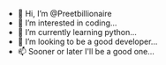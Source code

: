 - 👋 Hi, I’m @Preetbillionaire
- 👀 I’m interested in coding...
- 🌱 I’m currently learning python...
- 💞️ I’m looking to be a good developer...
- 📫 Sooner or later I'll be a good one...

<!---
Preetbillionaire/Preetbillionaire is a ✨ special ✨ repository because its `README.md` (this file) appears on your GitHub profile.
You can click the Preview link to take a look at your changes.
--->
